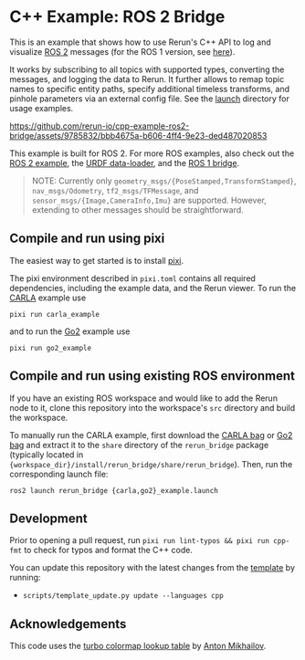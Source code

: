 # C++ Example: ROS 2 Bridge

This is an example that shows how to use Rerun's C++ API to log and visualize [ROS 2](https://docs.ros.org/en/humble/index.html) messages (for the ROS 1 version, see [here](https://github.com/rerun-io/cpp-example-ros-bridge)). 

It works by subscribing to all topics with supported types, converting the messages, and logging the data to Rerun. It further allows to remap topic names to specific entity paths, specify additional timeless transforms, and pinhole parameters via an external config file. See the [launch](https://github.com/rerun-io/cpp-example-ros2-bridge/tree/main/rerun_bridge/launch) directory for usage examples.

https://github.com/rerun-io/cpp-example-ros2-bridge/assets/9785832/bbb4675a-b606-4ff4-9e23-ded487020853

This example is built for ROS 2. For more ROS examples, also check out the [ROS 2 example](https://www.rerun.io/docs/howto/ros2-nav-turtlebot), the [URDF data-loader](https://github.com/rerun-io/rerun-loader-python-example-urdf), and the [ROS 1 bridge](https://github.com/rerun-io/cpp-example-ros-bridge).

> NOTE: Currently only `geometry_msgs/{PoseStamped,TransformStamped}`, `nav_msgs/Odometry`,  `tf2_msgs/TFMessage`, and `sensor_msgs/{Image,CameraInfo,Imu}` are supported. However, extending to other messages should be straightforward.

## Compile and run using pixi
The easiest way to get started is to install [pixi](https://prefix.dev/docs/pixi/overview).

The pixi environment described in `pixi.toml` contains all required dependencies, including the example data, and the Rerun viewer. To run the [CARLA](https://carla.org/) example use
```shell
pixi run carla_example
```
and to run the [Go2](https://www.unitree.com/go2/) example use
```shell
pixi run go2_example
```

## Compile and run using existing ROS environment
If you have an existing ROS workspace and would like to add the Rerun node to it, clone this repository into the workspace's `src` directory and build the workspace.

To manually run the CARLA example, first download the [CARLA bag](https://storage.googleapis.com/rerun-example-datasets/carla_ros2.zip) or [Go2 bag](https://storage.googleapis.com/rerun-example-datasets/go2_ros2.zip) and extract it to the `share` directory of the `rerun_bridge` package (typically located in `{workspace_dir}/install/rerun_bridge/share/rerun_bridge`). Then, run the corresponding launch file:
```shell
ros2 launch rerun_bridge {carla,go2}_example.launch
```

## Development
Prior to opening a pull request, run `pixi run lint-typos && pixi run cpp-fmt` to check for typos and format the C++ code.

You can update this repository with the latest changes from the [template](https://github.com/rerun-io/rerun_template/) by running:
* `scripts/template_update.py update --languages cpp`

## Acknowledgements
This code uses the [turbo colormap lookup table](https://gist.github.com/mikhailov-work/6a308c20e494d9e0ccc29036b28faa7a) by [Anton Mikhailov](https://github.com/mikhailov-work).
